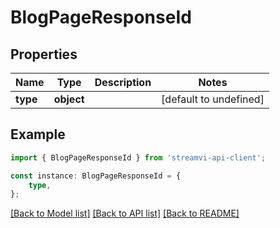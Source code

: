 # BlogPageResponseId


## Properties

Name | Type | Description | Notes
------------ | ------------- | ------------- | -------------
**type** | **object** |  | [default to undefined]

## Example

```typescript
import { BlogPageResponseId } from 'streamvi-api-client';

const instance: BlogPageResponseId = {
    type,
};
```

[[Back to Model list]](../README.md#documentation-for-models) [[Back to API list]](../README.md#documentation-for-api-endpoints) [[Back to README]](../README.md)
